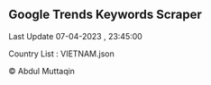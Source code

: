 

## Google Trends Keywords Scraper 
 
Last Update 07-04-2023 , 23:45:00

Country List :
VIETNAM.json



© Abdul Muttaqin 
